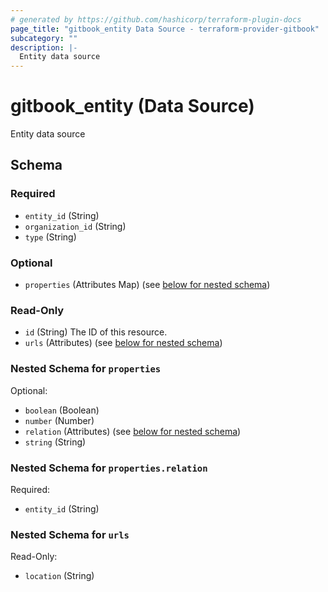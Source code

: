 ```yaml
---
# generated by https://github.com/hashicorp/terraform-plugin-docs
page_title: "gitbook_entity Data Source - terraform-provider-gitbook"
subcategory: ""
description: |-
  Entity data source
---
```


# gitbook_entity (Data Source)

Entity data source



<!-- schema generated by tfplugindocs -->
## Schema

### Required

- `entity_id` (String)
- `organization_id` (String)
- `type` (String)

### Optional

- `properties` (Attributes Map) (see [below for nested schema](#nestedatt--properties))

### Read-Only

- `id` (String) The ID of this resource.
- `urls` (Attributes) (see [below for nested schema](#nestedatt--urls))

<a id="nestedatt--properties"></a>
### Nested Schema for `properties`

Optional:

- `boolean` (Boolean)
- `number` (Number)
- `relation` (Attributes) (see [below for nested schema](#nestedatt--properties--relation))
- `string` (String)

<a id="nestedatt--properties--relation"></a>
### Nested Schema for `properties.relation`

Required:

- `entity_id` (String)



<a id="nestedatt--urls"></a>
### Nested Schema for `urls`

Read-Only:

- `location` (String)
